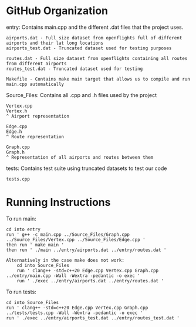 # GitHub Organization

entry: Contains main.cpp and the different .dat files that the project uses. 

    airports.dat - Full size dataset from openflights full of different airports and their lat long locations
    airports_test.dat - Truncated dataset used for testing purposes

    routes.dat - Full size dataset from openflights containing all routes from different airports
    routes_test.dat - Truncated dataset used for testing

    Makefile - Contains make main target that allows us to compile and run main.cpp automatically


Source_Files: Contains all .cpp and .h files used by the project
    
    Vertex.cpp
    Vertex.h
    ^ Airport representation

    Edge.cpp
    Edge.h
    ^ Route representation

    Graph.cpp
    Graph.h
    ^ Representation of all airports and routes between them

tests: Contains test suite using truncated datasets to test our code

    tests.cpp


# Running Instructions

To run main:
    
    cd into entry
    run ' g++ -c main.cpp ../Source_Files/Graph.cpp ../Source_Files/Vertex.cpp ../Source_Files/Edge.cpp ' 
    then run ' make main ' 
    then run ' ./main ../entry/airports.dat ../entry/routes.dat ' 
   
    Alternatively in the case make does not work:
        cd into Source_Files
        run ' clang++ -std=c++20 Edge.cpp Vertex.cpp Graph.cpp ../entry/main.cpp -Wall -Wextra -pedantic -o exec '
        run ' ./exec ../entry/airports.dat ../entry/routes.dat '

To run tests:

    cd into Source_Files
    run ' clang++ -std=c++20 Edge.cpp Vertex.cpp Graph.cpp ../tests/tests.cpp -Wall -Wextra -pedantic -o exec '
    run ' ./exec ../entry/airports_test.dat ../entry/routes_test.dat '




